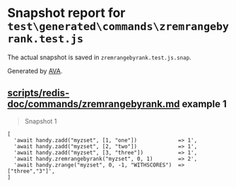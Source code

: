 # Snapshot report for `test\generated\commands\zremrangebyrank.test.js`

The actual snapshot is saved in `zremrangebyrank.test.js.snap`.

Generated by [AVA](https://ava.li).

## [scripts/redis-doc/commands/zremrangebyrank.md](../../../../scripts/redis-doc/commands/zremrangebyrank.md) example 1

> Snapshot 1

    [
      'await handy.zadd("myzset", [1, "one"])             => 1',
      'await handy.zadd("myzset", [2, "two"])             => 1',
      'await handy.zadd("myzset", [3, "three"])           => 1',
      'await handy.zremrangebyrank("myzset", 0, 1)        => 2',
      'await handy.zrange("myzset", 0, -1, "WITHSCORES")  => ["three","3"]',
    ]
